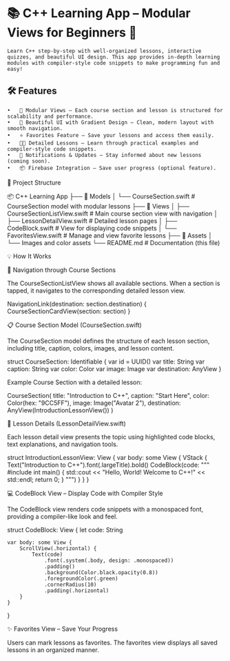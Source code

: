 # 📚 C++ Learning App – Modular Views for Beginners 🚀

	Learn C++ step-by-step with well-organized lessons, interactive quizzes, and beautiful UI design. This app provides in-depth learning modules with compiler-style code snippets to make programming fun and easy!

## 🛠 Features

	•	🧩 Modular Views – Each course section and lesson is structured for scalability and performance.
	•	🎨 Beautiful UI with Gradient Design – Clean, modern layout with smooth navigation.
	•	⭐ Favorites Feature – Save your lessons and access them easily.
	•	🧑‍🏫 Detailed Lessons – Learn through practical examples and compiler-style code snippets.
	•	🔔 Notifications & Updates – Stay informed about new lessons (coming soon).
	•	📦 Firebase Integration – Save user progress (optional feature).

📂 Project Structure

📦 C++ Learning App
├── 📂 Models
│   └── CourseSection.swift      # CourseSection model with modular lessons
├── 📂 Views
│   ├── CourseSectionListView.swift  # Main course section view with navigation
│   ├── LessonDetailView.swift      # Detailed lesson pages
│   ├── CodeBlock.swift             # View for displaying code snippets
│   └── FavoritesView.swift         # Manage and view favorite lessons
├── 📂 Assets
│   └── Images and color assets
└── README.md                     # Documentation (this file)

💡 How It Works

🔗 Navigation through Course Sections

The CourseSectionListView shows all available sections. When a section is tapped, it navigates to the corresponding detailed lesson view.

NavigationLink(destination: section.destination) {
    CourseSectionCardView(section: section)
}

📋 Course Section Model (CourseSection.swift)

The CourseSection model defines the structure of each lesson section, including title, caption, colors, images, and lesson content.

struct CourseSection: Identifiable {
    var id = UUID()
    var title: String
    var caption: String
    var color: Color
    var image: Image
    var destination: AnyView
}

Example Course Section with a detailed lesson:

CourseSection(
    title: "Introduction to C++",
    caption: "Start Here",
    color: Color(hex: "9CC5FF"),
    image: Image("Avatar 2"),
    destination: AnyView(IntroductionLessonView())
)

📘 Lesson Details (LessonDetailView.swift)

Each lesson detail view presents the topic using highlighted code blocks, text explanations, and navigation tools.

struct IntroductionLessonView: View {
    var body: some View {
        VStack {
            Text("Introduction to C++").font(.largeTitle).bold()
            CodeBlock(code: """
            #include <iostream>
            int main() {
                std::cout << "Hello, World! Welcome to C++!" << std::endl;
                return 0;
            }
            """)
        }
    }
}

💻 CodeBlock View – Display Code with Compiler Style

The CodeBlock view renders code snippets with a monospaced font, providing a compiler-like look and feel.

struct CodeBlock: View {
    let code: String
    
    var body: some View {
        ScrollView(.horizontal) {
            Text(code)
                .font(.system(.body, design: .monospaced))
                .padding()
                .background(Color.black.opacity(0.8))
                .foregroundColor(.green)
                .cornerRadius(10)
                .padding(.horizontal)
        }
    }
}

✨ Favorites View – Save Your Progress

Users can mark lessons as favorites. The favorites view displays all saved lessons in an organized manner.

